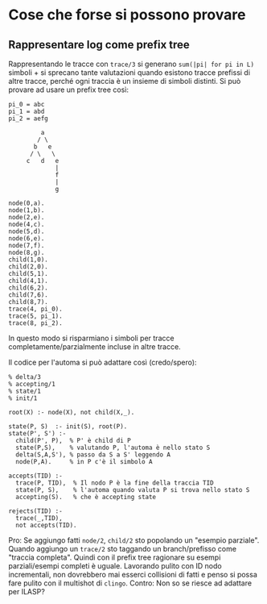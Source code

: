 # Cose che forse si possono provare

## Rappresentare log come prefix tree

Rappresentando le tracce con `trace/3` si generano `sum(|pi| for pi in L)` simboli + si sprecano tante valutazioni quando esistono tracce prefissi di altre tracce, perché ogni traccia è un insieme di simboli distinti. Si può provare ad usare un prefix tree così:

```
pi_0 = abc
pi_1 = abd
pi_2 = aefg

         a
        / \
       b   e
      / \   \
     c   d   e 
             | 
             f 
             |
             g

node(0,a).
node(1,b).
node(2,e).
node(4,c).
node(5,d).
node(6,e).
node(7,f).
node(8,g).
child(1,0).
child(2,0).
child(5,1).
child(4,1).
child(6,2).
child(7,6).
child(8,7).
trace(4, pi_0).
trace(5, pi_1).
trace(8, pi_2).
```

In questo modo si risparmiano i simboli per tracce completamente/parzialmente incluse in altre tracce.

Il codice per l'automa si può adattare così (credo/spero):

```
% delta/3
% accepting/1
% state/1
% init/1

root(X) :- node(X), not child(X,_).

state(P, S)  :- init(S), root(P).
state(P', S') :- 
  child(P', P),  % P' è child di P
  state(P,S),    % valutando P, l'automa è nello stato S
  delta(S,A,S'), % passo da S a S' leggendo A
  node(P,A).     % in P c'è il simbolo A

accepts(TID) :- 
  trace(P, TID),  % Il nodo P è la fine della traccia TID
  state(P, S),    % l'automa quando valuta P si trova nello stato S
  accepting(S).   % che è accepting state

rejects(TID) :- 
  trace(_,TID),
  not accepts(TID).
```

Pro: Se aggiungo fatti `node/2`, `child/2` sto popolando un "esempio parziale". Quando aggiungo un `trace/2` sto taggando un branch/prefisso come "traccia completa". Quindi con il prefix tree ragionare su esempi parziali/esempi completi è uguale. Lavorando pulito con ID nodo incrementali, non dovrebbero mai esserci collisioni di fatti e penso si possa fare pulito con il multishot di `clingo`.
Contro: Non so se riesce ad adattare per ILASP?


